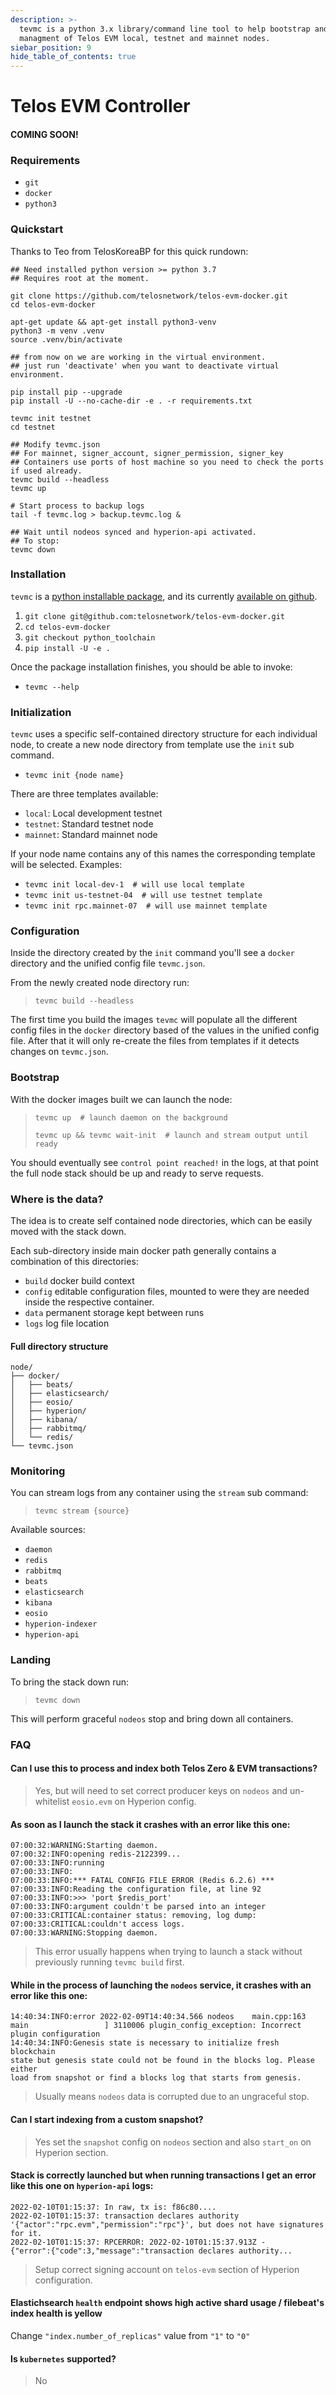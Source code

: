 ```yaml
---
description: >-
  tevmc is a python 3.x library/command line tool to help bootstrap and
  managment of Telos EVM local, testnet and mainnet nodes.
siebar_position: 9
hide_table_of_contents: true
---
```


# Telos EVM Controller

#### COMING SOON!

### Requirements

* `git`
* `docker`
* `python3`

### Quickstart

Thanks to Teo from TelosKoreaBP for this quick rundown:

```
## Need installed python version >= python 3.7
## Requires root at the moment.

git clone https://github.com/telosnetwork/telos-evm-docker.git
cd telos-evm-docker

apt-get update && apt-get install python3-venv
python3 -m venv .venv
source .venv/bin/activate

## from now on we are working in the virtual environment.
## just run 'deactivate' when you want to deactivate virtual environment.

pip install pip --upgrade
pip install -U --no-cache-dir -e . -r requirements.txt

tevmc init testnet
cd testnet

## Modify tevmc.json
## For mainnet, signer_account, signer_permission, signer_key
## Containers use ports of host machine so you need to check the ports if used already.
tevmc build --headless
tevmc up

# Start process to backup logs
tail -f tevmc.log > backup.tevmc.log &

## Wait until nodeos synced and hyperion-api activated.
## To stop:
tevmc down
```

### Installation

`tevmc` is a [python installable package](https://docs.python.org/3/installing/index.html), and its currently [available on github](https://github.com/telosnetwork/telos-evm-docker).&#x20;

1. `git clone git@github.com:telosnetwork/telos-evm-docker.git`&#x20;
2. `cd telos-evm-docker`
3. `git checkout python_toolchain`
4. `pip install -U -e .`&#x20;

Once the package installation finishes, you should be able to invoke:

* `tevmc --help`

### Initialization

`tevmc` uses a specific self-contained directory structure for each individual node, to create a new node directory from template use the `init` sub command.

* `tevmc init {node name}`

There are three templates available:

* `local`: Local development testnet
* `testnet`: Standard testnet node
* `mainnet`: Standard mainnet node

If your node name contains any of this names the corresponding template will be selected. Examples:

* `tevmc init local-dev-1  # will use local template`
* `tevmc init us-testnet-04  # will use testnet template`
* `tevmc init rpc.mainnet-07  # will use mainnet template`

### Configuration

Inside the directory created by the `init` command you'll see a `docker` directory and the unified config file `tevmc.json`.&#x20;

From the newly created node directory run:

> `tevmc build --headless`

The first time you build the images `tevmc` will populate all the different config files in the `docker` directory based of the values in the unified config file. After that it will only re-create the files from templates if it detects changes on `tevmc.json`.

### Bootstrap

With the docker images built we can launch the node:

> `tevmc up  # launch daemon on the background`&#x20;
>
> `tevmc up && tevmc wait-init  # launch and stream output until ready` &#x20;

You should eventually see `control point reached!` in the logs, at that point the full node stack should be up and ready to serve requests.

### Where is the data?

The idea is to create self contained node directories, which can be easily moved with the stack down.

Each sub-directory inside main docker path generally contains a combination of this directories:

* `build` docker build context
* `config` editable configuration files, mounted to were they are needed inside the respective container.
* `data` permanent storage kept between runs
* `logs` log file location

#### Full directory structure

```
node/
├── docker/
│   ├── beats/
│   ├── elasticsearch/
│   ├── eosio/
│   ├── hyperion/
│   ├── kibana/
│   ├── rabbitmq/
│   └── redis/
└── tevmc.json
```

### Monitoring

You can stream logs from any container using the `stream` sub command:

> `tevmc stream {source}`

Available sources:

* `daemon`&#x20;
* `redis`
* `rabbitmq`
* `beats`
* `elasticsearch`
* `kibana`
* `eosio`
* `hyperion-indexer`
* `hyperion-api`

### Landing

To bring the stack down run:

> `tevmc down`

This will perform graceful `nodeos` stop and bring down all containers.

### FAQ

#### Can I use this to process and index both Telos Zero & EVM transactions?

> Yes, but will need to set correct producer keys on `nodeos` and un-whitelist `eosio.evm` on Hyperion config.

#### As  soon as I launch the stack it crashes with an error like this one:

```
07:00:32:WARNING:Starting daemon.
07:00:32:INFO:opening redis-2122399...
07:00:33:INFO:running
07:00:33:INFO:
07:00:33:INFO:*** FATAL CONFIG FILE ERROR (Redis 6.2.6) ***
07:00:33:INFO:Reading the configuration file, at line 92
07:00:33:INFO:>>> 'port $redis_port'
07:00:33:INFO:argument couldn't be parsed into an integer
07:00:33:CRITICAL:container status: removing, log dump:
07:00:33:CRITICAL:couldn't access logs.
07:00:33:WARNING:Stopping daemon.
```

> This error usually happens when trying to launch a stack without previously running `tevmc build` first.

#### While in the process of launching the `nodeos` service, it crashes with an error like this one:

```
14:40:34:INFO:error 2022-02-09T14:40:34.566 nodeos    main.cpp:163                  main                 ] 3110006 plugin_config_exception: Incorrect plugin configuration
14:40:34:INFO:Genesis state is necessary to initialize fresh blockchain 
state but genesis state could not be found in the blocks log. Please either
load from snapshot or find a blocks log that starts from genesis.
```

> Usually means `nodeos` data is corrupted due to an ungraceful stop.

#### Can I start indexing from a custom snapshot?

> Yes set the `snapshot` config on `nodeos` section and also `start_on` on Hyperion section.

#### Stack is correctly launched but when running transactions I get an error like this one on `hyperion-api` logs:

```
2022-02-10T01:15:37: In raw, tx is: f86c80....                                                                                                                                                                                                    
2022-02-10T01:15:37: transaction declares authority 
'{"actor":"rpc.evm","permission":"rpc"}', but does not have signatures for it.                                                                                                            
2022-02-10T01:15:37: RPCERROR: 2022-02-10T01:15:37.913Z -
{"error":{"code":3,"message":"transaction declares authority...
```

> Setup correct signing account on `telos-evm` section of Hyperion configuration.

#### Elastichsearch `health` endpoint shows high active shard usage / filebeat's index health is yellow

Change `"index.number_of_replicas"` value from `"1"` to `"0"`&#x20;

#### Is `kubernetes` supported?

> No
